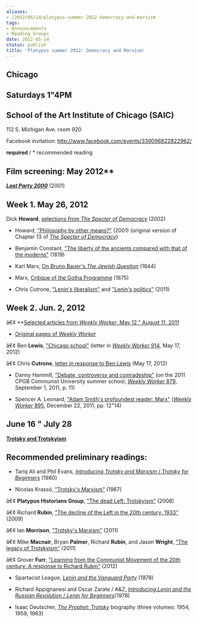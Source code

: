 ```yaml
---
aliases:
- /2012/05/14/platypus-summer-2012-democracy-and-marxism
tags:
- Announcements
- Reading Groups
date: 2012-05-14
status: publish
title: 'Platypus summer 2012: Democracy and Marxism'
---
```



**Chicago**
-

**Saturdays 1"4PM**
-

## School of the Art Institute of Chicago (SAIC)

112 S. Michigan Ave. room 920

Facebook invitation: <http://www.facebook.com/events/339098822822962/>

**required** / * recommended reading


## Film screening: May 2012**

[***Last Party 2000***](http://www.imdb.com/title/tt0253201/) (2001)

## Week 1. May 26, 2012

 Dick **Howard**, [selections from *The Specter of Democracy*](/file/readings/howarddick_thespecterofdemocracybooksels.pdf) (2002)

* Howard, ["Philosophy by other means?"](/file/readings/howarddick_philosophybyothermeansmarx2001.pdf) (2001) (original version of Chapter 13 of [*The Specter of Democracy*](/file/readings/howarddick_thespecterofdemocracybook.pdf))

* Benjamin Constant, ["The liberty of the ancients compared with that of the moderns"](/file/readings/constant_liberty.pdf) (1819)

* Karl Marx, [On Bruno Bauer's *The Jewish Question*](http://www.marxists.org/archive/marx/works/1844/jewish-question/) (1844)

* Marx, [Critique of the Gotha Programme](http://www.marxists.org/archive/marx/works/1875/gotha/) (1875)

* Chris Cutrone, ["Lenin's liberalism"](/2011/06/01/lenin%E2%80%99s-liberalism/) and ["Lenin's politics"](/2011/09/25/lenins-politics/) (2011)

## Week 2. Jun. 2, 2012

â€¢ **[Selected articles from *Weekly Worker*, May 12 " August 11, 2011](/file/readings/cpgbcontraplatypus081111.pdf)
* [Original pages of *Weekly Worker*](/file/readings/macnairmike_platypuscritique_may-august2011_081111.pdf)

â€¢ Ben **Lewis**, ["Chicago school"](http://www.cpgb.org.uk/letters.php?issue_id=914#1002753) (letter in [*Weekly Worker* 914](http://www.cpgb.org.uk/pdf/ww914.pdf#page=3), May 17, 2012)

â€¢ Chris **Cutrone**, [letter in response to Ben Lewis](/file/readings/cpgbcontraplatypus051712.pdf#page=2) (May 17, 2012)

* Danny Hammill, ["Debate, controversy and comradeship"](http://www.cpgb.org.uk/article.php?article_id=1004522) (on the 2011 CPGB Communist University summer school, [*Weekly Worker* 879](http://www.cpgb.org.uk/pdf/ww879.pdf#page=11), September 1, 2011, p. 11)

* Spencer A. Leonard, ["Adam Smith's profoundest reader: Marx"](http://www.cpgb.org.uk/article.php?article_id=1004671) ([*Weekly Worker* 895](http://www.cpgb.org.uk/pdf/ww895.pdf#page=12), December 22, 2011, pp. 12"14)

**June 16 " July 28**
---

**[Trotsky and Trotskyism](/2012/05/08/platypus-summer-2012-trotsky-and-trotskyism/)**

## Recommended preliminary readings:

* Tariq Ali and Phil Evans, [*Introducing Trotsky and Marxism* / *Trotsky for Beginners*](http://www.mediafire.com/file/m7cbbnzc1iwlxkw/trotskyforbeginners1980.pdf) (1980)

* Nicolas Krassó, ["Trotsky's Marxism"](/file/readings/krassonicolas_trotskysmarxism1967_NLR04306.pdf) (1967)

â€¢ **Platypus Historians Group**, ["The dead Left: Trotskyism"](/2008/09/01/the-dead-left-trotskyism/) (2008)

â€¢ Richard **Rubin**, ["The decline of the Left in the 20th century: 1933"](/2009/11/18/the-decline-of-the-left-in-the-20th-century-1933/) (2009)

â€¢ Ian **Morrison**, ["Trotsky's Marxism"](/2011/07/01/trotsky%e2%80%99s-marxism/) (2011)

â€¢ Mike **Macnair**, Bryan **Palmer**, Richard **Rubin**, and Jason **Wright**, ["The legacy of Trotskyism"](/2011/08/05/the-legacy-of-trotskyism-2/) (2011)

â€¢ Grover **Furr**, ["Learning from the Communist Movement of the 20th century: A response to Richard Rubin"](/2012/04/01/learning-from-communist-movement/) (2012)

* Spartacist League, *[Lenin and the Vanguard Party](http://www.bolshevik.org/Pamphlets/LeninVanguard/LVP%200.htm)* (1978)

* Richard Appignanesi and Oscar Zarate / A&Z, [*Introducing Lenin and the Russian Revolution* / *Lenin for Beginners*](http://www.mediafire.com/file/m9h72nf0swd1bac/leninforbeginners1978.pdf)(1978)

* Isaac Deutscher, *[The Prophet: Trotsky](http://www.amazon.com/The-Prophet-Trotsky-1879-1940-Vol/dp/1844673936)* biography (three volumes: 1954, 1959, 1963)
